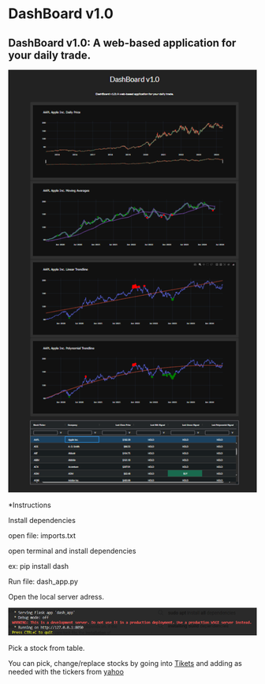 # DashBoard v1.0

## DashBoard v1.0: A web-based application for your daily trade.

![Main App](/img/Main_page.png)

*Instructions

Install dependencies

open file:
 imports.txt

open terminal and install dependencies

ex:
    pip install dash

Run file:
    dash_app.py

Open the local server adress.

![Local Adress](/img/local_adress.png)

Pick a stock from table.

You can pick, change/replace stocks by going into [Tikets](.venv/equity_list.py) and adding as needed with the tickers from [yahoo](https://finance.yahoo.com/?guccounter=1)